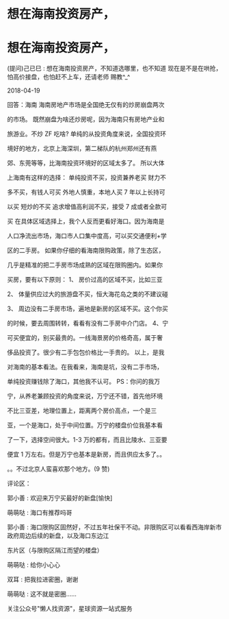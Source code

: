 # 想在海南投资房产，

# 想在海南投资房产，

(提问)己已巳 : 想在海南投资房产，不知道选哪里，也不知道 现在是不是在哄抢，怕高价接盘，也怕赶不上车，还请老师 赐教^_^

2018-04-19

回答：海南 海南房地产市场是全国绝无仅有的炒房崩盘两次

的市场。 既然崩盘为啥还炒房呢，因为海南只有房地产业和

旅游业。不炒 ZF 吃啥? 单纯的从投资角度来说，全国投资环

境好的地方，北京上海深圳，第二梯队的杭州郑州还有燕

郊、东莞等等，比海南投资环境好的区域太多了。 所以大体

上海南有这样的选择： 单纯投资不买，投资兼养老买 财力不

多不买，有钱人可买 外地人慎重，本地人买 7 年以上长持可

以买 短炒的不买 追求增值高利润不买，接受 7 成或者全款可

买 在具体区域选择上，我个人反而更看好海口。因为海南是

人口净流出市场，海口市人口集中度高，可以买交通便利+学

区的二手房。 如果你仔细的看海南限购政策，除了生态区，

几乎是精准的把二手房市场成熟的区域在限购圈内。如果你

买房，要有以下原则： 1、 房价过高的区域不买，比如三亚

2、 体量供应过大的旅游盘不买，恒大海花岛之类的不建议碰

3、 周边没有二手房市场，遍地是新房的区域不买。这个你买

的时候，要去周围转转，看看有没有二手房中介门店。 4、宁

可买便宜的，别买最贵的。一线海景房的价格奇高，属于奢

侈品投资了。很少有二手包包价格比一手贵的。 以上，是我

对海南的基本看法。在我看来，海南是坑，没有二手市场，

单纯投资赚钱除了海口，其他我不认可。 PS：你问的我万

宁，从养老兼顾投资的角度来说，万宁还不错，首先他环境

不比三亚差，地理位置上，距离两个房价高点，一个是三

亚，一个是海口，处于中间位置。万宁的楼盘价位我基本看

了一下，选择空间很大。1-3 万的都有，而且比陵水、三亚要

便宜 1 万左右。但是万宁也基本是新房，而且供应太多了。。

。。不过北京人蛮喜欢那个地方。(9 赞)

评论区：

郭小善 : 欢迎来万宁买最好的新盘[愉快]

萌萌哒 : 海口有推荐吗哥

郭小善 : 海口限购区固然好，不过五年社保干不动。非限购区可以看看西海岸新市政府周边后续的新盘，以及海口东边江

东片区（与限购区隔江而望的楼盘）

萌萌哒 : 给你小心心

双耳 : 把我拉进密圈，谢谢

萌萌哒 : 这不就是密圈……

关注公众号"懒人找资源"，星球资源一站式服务